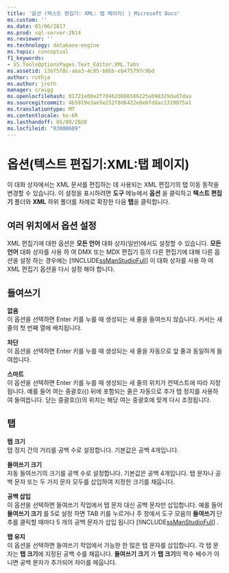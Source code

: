 ```yaml
---
title: '옵션 (텍스트 편집기: XML: 탭 페이지) | Microsoft Docs'
ms.custom: ''
ms.date: 03/06/2017
ms.prod: sql-server-2014
ms.reviewer: ''
ms.technology: database-engine
ms.topic: conceptual
f1_keywords:
- VS.ToolsOptionsPages.Text_Editor.XML.Tabs
ms.assetid: 13bf5f8c-aba3-4c05-b8bb-eb475797c9bd
author: rothja
ms.author: jroth
manager: craigg
ms.openlocfilehash: 01721e60e2f70462d606586225ab98329dad7daa
ms.sourcegitcommit: 4b5919e3ae5e252f8d6422e8e6fddac1319075a1
ms.translationtype: MT
ms.contentlocale: ko-KR
ms.lasthandoff: 05/09/2020
ms.locfileid: "83000609"
---
```

# <a name="options-text-editorxmltabs-page"></a>옵션(텍스트 편집기:XML:탭 페이지)
  이 대화 상자에서는 XML 문서를 편집하는 데 사용되는 XML 편집기의 탭 이동 동작을 변경할 수 있습니다. 이 설정을 표시하려면 **도구** 메뉴에서 **옵션** 을 클릭하고 **텍스트 편집기** 폴더와 **XML** 하위 폴더를 차례로 확장한 다음 **탭**을 클릭합니다.  
  
## <a name="setting-options-in-multiple-locations"></a>여러 위치에서 옵션 설정  
 XML 편집기에 대한 옵션은 **모든 언어** 대화 상자(일반)에서도 설정할 수 있습니다. **모든 언어** 대화 상자를 사용 하 여 DMX 또는 MDX 편집기 등의 다른 편집기에 대해 다른 옵션을 설정 하는 경우에는 [!INCLUDE[ssManStudioFull](../includes/ssmanstudiofull-md.md)] 이 대화 상자를 사용 하 여 XML 편집기 옵션을 다시 설정 해야 합니다.  
  
## <a name="indenting"></a>들여쓰기  
 **없음**  
 이 옵션을 선택하면 Enter 키를 누를 때 생성되는 새 줄을 들여쓰지 않습니다. 커서는 새 줄의 첫 번째 열에 배치됩니다.  
  
 **차단**  
 이 옵션을 선택하면 Enter 키를 누를 때 생성되는 새 줄을 자동으로 앞 줄과 동일하게 들여씁니다.  
  
 **스마트**  
 이 옵션을 선택하면 Enter 키를 누를 때 생성되는 새 줄의 위치가 컨텍스트에 따라 지정됩니다. 예를 들어 여는 중괄호({) 뒤에 포함되는 줄은 자동으로 추가 탭 정지를 사용하여 들여씁니다. 닫는 중괄호(})의 위치는 해당 여는 중괄호에 맞게 다시 조정됩니다.  
  
## <a name="tabs"></a>탭  
 **탭 크기**  
 탭 정지 간의 거리를 공백 수로 설정합니다. 기본값은 공백 4개입니다.  
  
 **들여쓰기 크기**  
 자동 들여쓰기의 크기를 공백 수로 설정합니다. 기본값은 공백 4개입니다. 탭 문자나 공백 문자 또는 두 가지 문자 모두를 삽입하여 지정한 크기를 채웁니다.  
  
 **공백 삽입**  
 이 옵션을 선택하면 들여쓰기 작업에서 탭 문자 대신 공백 문자만 삽입합니다. 예를 들어 **들여쓰기 크기** 를 5로 설정 하면 TAB 키를 누르거나 주 창에서 도구 모음의 **들여쓰기** 단추를 클릭할 때마다 5 개의 공백 문자가 삽입 됩니다 [!INCLUDE[ssManStudioFull](../includes/ssmanstudiofull-md.md)] .  
  
 **탭 유지**  
 이 옵션을 선택하면 들여쓰기 작업에서 가능한 한 많은 탭 문자를 삽입합니다. 각 탭 문자는 **탭 크기**에 지정된 공백 수를 채웁니다. **들여쓰기 크기** 가 **탭 크기**의 짝수 배수가 아니면 공백 문자가 추가되어 차이를 메웁니다.  
  
  
